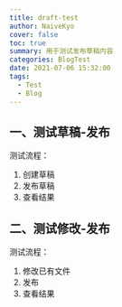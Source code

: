 ```yaml
---
title: draft-test
author: NaiveKyo
cover: false
toc: true
summary: 用于测试发布草稿内容
categories: BlogTest
date: 2021-07-06 15:32:00
tags:
  - Test
  - Blog
---
```






## 一、测试草稿-发布

测试流程：

1. 创建草稿
2. 发布草稿
3. 查看结果



## 二、测试修改-发布

测试流程：

1. 修改已有文件
2. 发布
3. 查看结果
